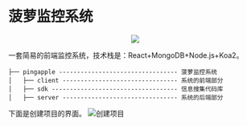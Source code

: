 # 菠萝监控系统
<p align="center">
    <img src="https://github.com/pwstrick/pineapple/blob/master/client/public/img/logo.png"/>
</p>

一套简易的前端监控系统，技术栈是：React+MongoDB+Node.js+Koa2。
```
├── pingapple --------------------------------- 菠萝监控系统
│   ├── client -------------------------------- 系统的前端部分
│   ├── sdk ----------------------------------- 信息搜集代码库
│   ├── server -------------------------------- 系统的后端部分
```

下面是创建项目的界面。
![创建项目](https://github.com/pwstrick/pineapple/blob/master/client/public/img/ui/v1.0/1.png)